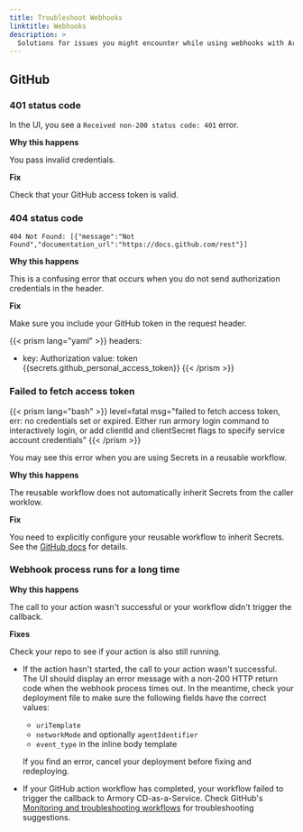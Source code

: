```yaml
---
title: Troubleshoot Webhooks
linktitle: Webhooks
description: >
  Solutions for issues you might encounter while using webhooks with Armory Continuous Deployment-as-a-Service.
---
```


## GitHub

### 401 status code

In the UI, you see a `Received non-200 status code: 401` error.

**Why this happens**

You pass invalid credentials.

**Fix**

Check that your GitHub access token is valid.

### 404 status code

```
404 Not Found: [{"message":"Not Found","documentation_url":"https://docs.github.com/rest"}]
```

**Why this happens**

This is a confusing error that occurs when you do not send authorization credentials in the header.

**Fix**

Make sure you include your GitHub token in the request header.

{{< prism lang="yaml" >}}
headers:
- key: Authorization
  value: token  {{secrets.github_personal_access_token}}
{{< /prism >}}

### Failed to fetch access token

{{< prism lang="bash" >}}
level=fatal msg="failed to fetch access token, err: no credentials set or expired. Either run armory login command to interactively login, or add clientId and clientSecret flags to specify service account credentials"
{{< /prism >}}

You may see this error when you are using Secrets in a reusable workflow.

**Why this happens**

The reusable workflow does not automatically inherit Secrets from the caller worklow.

**Fix**

You need to explicitly configure your reusable workflow to inherit Secrets. See the [GitHub docs](https://docs.github.com/en/actions/using-workflows/reusing-workflows#using-inputs-and-secrets-in-a-reusable-workflow) for details.

### Webhook process runs for a long time

**Why this happens**

The call to your action wasn't successful or your workflow didn't trigger the callback.

**Fixes**

Check your repo to see if your action is also still running.

* If the action hasn't started, the call to your action wasn't successful. The UI should display an error message with a non-200 HTTP return code when the webhook process times out. In the meantime, check your deployment file to make sure the following fields have the correct values:

   - `uriTemplate`
   - `networkMode` and optionally `agentIdentifier`
   - `event_type` in the inline body template

   If you find an error, cancel your deployment before fixing and redeploying.

* If your GitHub action workflow has completed, your workflow failed to trigger the callback to Armory CD-as-a-Service. Check GitHub's [Monitoring and troubleshooting workflows](https://docs.github.com/en/actions/monitoring-and-troubleshooting-workflows) for troubleshooting suggestions.








